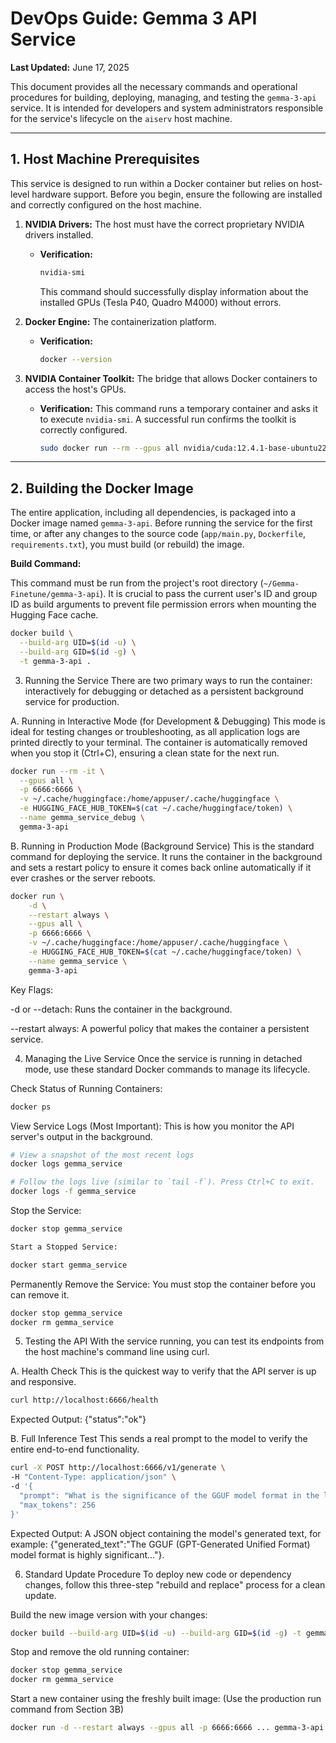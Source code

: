 # DevOps Guide: Gemma 3 API Service

**Last Updated:** June 17, 2025

This document provides all the necessary commands and operational procedures for building, deploying, managing, and testing the `gemma-3-api` service. It is intended for developers and system administrators responsible for the service's lifecycle on the `aiserv` host machine.

---

## 1. Host Machine Prerequisites

This service is designed to run within a Docker container but relies on host-level hardware support. Before you begin, ensure the following are installed and correctly configured on the host machine.

1.  **NVIDIA Drivers:** The host must have the correct proprietary NVIDIA drivers installed.
    * **Verification:**
        ```bash
        nvidia-smi
        ```
        This command should successfully display information about the installed GPUs (Tesla P40, Quadro M4000) without errors.

2.  **Docker Engine:** The containerization platform.
    * **Verification:**
        ```bash
        docker --version
        ```

3.  **NVIDIA Container Toolkit:** The bridge that allows Docker containers to access the host's GPUs.
    * **Verification:** This command runs a temporary container and asks it to execute `nvidia-smi`. A successful run confirms the toolkit is correctly configured.
        ```bash
        sudo docker run --rm --gpus all nvidia/cuda:12.4.1-base-ubuntu22.04 nvidia-smi
        ```

---

## 2. Building the Docker Image

The entire application, including all dependencies, is packaged into a Docker image named `gemma-3-api`. Before running the service for the first time, or after any changes to the source code (`app/main.py`, `Dockerfile`, `requirements.txt`), you must build (or rebuild) the image.

**Build Command:**

This command must be run from the project's root directory (`~/Gemma-Finetune/gemma-3-api`). It is crucial to pass the current user's ID and group ID as build arguments to prevent file permission errors when mounting the Hugging Face cache.

```bash
docker build \
  --build-arg UID=$(id -u) \
  --build-arg GID=$(id -g) \
  -t gemma-3-api .
```

3. Running the Service
There are two primary ways to run the container: interactively for debugging or detached as a persistent background service for production.

A. Running in Interactive Mode (for Development & Debugging)
This mode is ideal for testing changes or troubleshooting, as all application logs are printed directly to your terminal. The container is automatically removed when you stop it (Ctrl+C), ensuring a clean state for the next run.

```bash
docker run --rm -it \
  --gpus all \
  -p 6666:6666 \
  -v ~/.cache/huggingface:/home/appuser/.cache/huggingface \
  -e HUGGING_FACE_HUB_TOKEN=$(cat ~/.cache/huggingface/token) \
  --name gemma_service_debug \
  gemma-3-api
```

B. Running in Production Mode (Background Service)
This is the standard command for deploying the service. It runs the container in the background and sets a restart policy to ensure it comes back online automatically if it ever crashes or the server reboots.

```bash
docker run \
    -d \
    --restart always \
    --gpus all \
    -p 6666:6666 \
    -v ~/.cache/huggingface:/home/appuser/.cache/huggingface \
    -e HUGGING_FACE_HUB_TOKEN=$(cat ~/.cache/huggingface/token) \
    --name gemma_service \
    gemma-3-api
```

Key Flags:

-d or --detach: Runs the container in the background.

--restart always: A powerful policy that makes the container a persistent service.

4. Managing the Live Service
Once the service is running in detached mode, use these standard Docker commands to manage its lifecycle.

Check Status of Running Containers:

```bash
docker ps
```

View Service Logs (Most Important):
This is how you monitor the API server's output in the background.

```bash
# View a snapshot of the most recent logs
docker logs gemma_service

# Follow the logs live (similar to `tail -f`). Press Ctrl+C to exit.
docker logs -f gemma_service
```

Stop the Service:

```bash
docker stop gemma_service

Start a Stopped Service:

docker start gemma_service
```

Permanently Remove the Service:
You must stop the container before you can remove it.

```bash
docker stop gemma_service
docker rm gemma_service
```

5. Testing the API
With the service running, you can test its endpoints from the host machine's command line using curl.

A. Health Check
This is the quickest way to verify that the API server is up and responsive.

```bash
curl http://localhost:6666/health
```

Expected Output: {"status":"ok"}

B. Full Inference Test
This sends a real prompt to the model to verify the entire end-to-end functionality.

```bash
curl -X POST http://localhost:6666/v1/generate \
-H "Content-Type: application/json" \
-d '{
  "prompt": "What is the significance of the GGUF model format in the local LLM community?",
  "max_tokens": 256
}'
```

Expected Output: A JSON object containing the model's generated text, for example: {"generated_text":"The GGUF (GPT-Generated Unified Format) model format is highly significant..."}.

6. Standard Update Procedure
To deploy new code or dependency changes, follow this three-step "rebuild and replace" process for a clean update.

Build the new image version with your changes:

```bash
docker build --build-arg UID=$(id -u) --build-arg GID=$(id -g) -t gemma-3-api .
```

Stop and remove the old running container:

```bash
docker stop gemma_service
docker rm gemma_service
```

Start a new container using the freshly built image:
(Use the production run command from Section 3B)

```bash
docker run -d --restart always --gpus all -p 6666:6666 ... gemma-3-api
```
